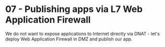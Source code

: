 # 07 - Publishing apps via L7 Web Application Firewall
We do not want to expose applications to Internet directly via DNAT - let's deploy Web Application Firewall in DMZ and publish our app.

